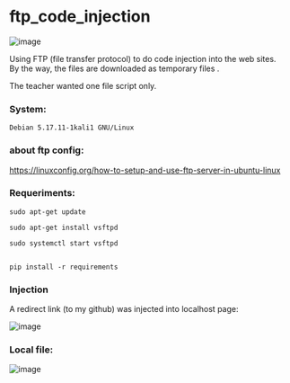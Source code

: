# ftp_code_injection

![image](https://user-images.githubusercontent.com/88283829/233858587-19741cb9-2e27-424f-98cf-352660dcba35.png)


Using FTP (file transfer protocol) to do code injection into the web sites.<br>
By the way, the files are downloaded as temporary files .

The teacher wanted one file script only.

### System: 

    Debian 5.17.11-1kali1 GNU/Linux
    
### about ftp config:

https://linuxconfig.org/how-to-setup-and-use-ftp-server-in-ubuntu-linux
    
### Requeriments:


    sudo apt-get update

    sudo apt-get install vsftpd
  
    sudo systemctl start vsftpd


    pip install -r requirements
    
   
### Injection

A redirect link (to my github) was injected into localhost page:

![image](https://user-images.githubusercontent.com/88283829/233857673-f495bd6b-f150-4c74-bbb3-8f3abcaa55cf.png)

### Local file:

![image](https://user-images.githubusercontent.com/88283829/233858495-cb7cfa5c-7f43-4540-bddd-fe0b7a47ee8f.png)
